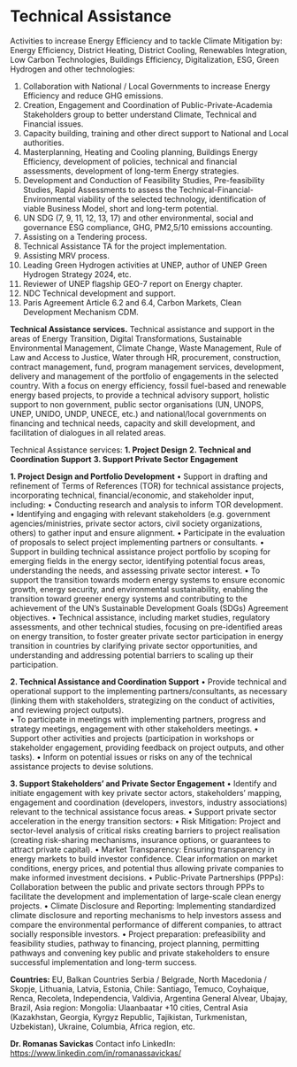 # Technical Assistance

Activities to increase Energy Efficiency and to tackle Climate Mitigation by:
Energy Efficiency, District Heating, District Cooling, Renewables Integration, Low Carbon Technologies, Buildings Efficiency, Digitalization, ESG, Green Hydrogen and other technologies:
1. Collaboration with National / Local Governments to increase Energy Efficiency and reduce GHG emissions.
2. Creation, Engagement and Coordination of Public-Private-Academia Stakeholders group to better understand Climate, Technical and Financial issues.
3. Capacity building, training and other direct support to National and Local authorities.
4. Masterplanning, Heating and Cooling planning, Buildings Energy Efficiency, development of policies, technical and financial assessments, development of long-term Energy strategies.
5. Development and Conduction of Feasibility Studies, Pre-feasibility Studies, Rapid Assessments to assess the Technical-Financial-Environmental viability of the selected technology, identification of viable Business Model, short and long-term potential.
6. UN SDG (7, 9, 11, 12, 13, 17) and other environmental, social and governance ESG compliance, GHG, PM2,5/10 emissions accounting.
7. Assisting on a Tendering process.
8. Technical Assistance TA for the project implementation.
9. Assisting MRV process.
10. Leading Green Hydrogen activities at UNEP, author of UNEP Green Hydrogen Strategy 2024, etc.
11. Reviewer of UNEP flagship GEO-7 report on Energy chapter.
12. NDC Technical development and support.
13. Paris Agreement Article 6.2 and 6.4, Carbon Markets, Clean Development Mechanism CDM.

**Technical Assistance services.**
Technical assistance and support in the areas of Energy Transition, Digital Transformations, Sustainable Environmental Management, Climate Change, Waste Management, Rule of Law and Access to Justice, Water through HR, procurement, construction, contract management, fund, program management services, development, delivery and management of the portfolio of engagements in the selected country.
With a focus on energy efficiency, fossil fuel-based and renewable energy based projects, to provide a technical advisory support, holistic support to non government, public sector organisations (UN, UNOPS, UNEP, UNIDO, UNDP, UNECE, etc.) and national/local governments on financing and technical needs, capacity and skill development, and facilitation of dialogues in all related areas.

Technical Assistance services:
**1. Project Design**
**2. Technical and Coordination Support**
**3. Support Private Sector Engagement**

**1. Project Design and Portfolio Development**
•	Support in drafting and refinement of Terms of References (TOR) for technical assistance projects, incorporating technical, financial/economic, and stakeholder input, including:
•	Conducting research and analysis to inform TOR development.
•	Identifying and engaging with relevant stakeholders (e.g. government agencies/ministries, private sector actors, civil society organizations, others) to gather input and ensure alignment.
•	Participate in the evaluation of proposals to select project implementing partners or consultants.
•	Support in building technical assistance project portfolio by scoping for emerging fields in the energy sector, identifying potential focus areas, understanding the needs, and assessing private sector interest.
•	To support the transition towards modern energy systems to ensure economic growth, energy security, and environmental sustainability, enabling the transition toward greener energy systems and contributing to the achievement of the UN’s Sustainable Development Goals (SDGs) Agreement objectives.
•	Technical assistance, including market studies, regulatory assessments, and other technical studies, focusing on pre-identified areas on energy transition, to foster greater private sector participation in energy transition in countries by clarifying private sector opportunities, and understanding and addressing potential barriers to scaling up their participation.


**2. Technical Assistance and Coordination Support**
•	Provide technical and operational support to the implementing partners/consultants, as necessary (linking them with stakeholders, strategizing on the conduct of activities, and reviewing project outputs).  
•	To participate in meetings with implementing partners, progress and strategy meetings, engagement with other stakeholders meetings.
•	Support other activities and projects (participation in workshops or stakeholder engagement, providing feedback on project outputs, and other tasks).
•	Inform on potential issues or risks on any of the technical assistance projects to devise solutions.

**3. Support Stakeholders’ and Private Sector Engagement**
•	Identify and initiate engagement with key private sector actors, stakeholders’ mapping, engagement and coordination (developers, investors, industry associations) relevant to the technical assistance focus areas.
•	Support private sector acceleration in the energy transition sectors:
•	Risk Mitigation: Project and sector-level analysis of critical risks creating barriers to project realisation (creating risk-sharing mechanisms, insurance options, or guarantees to attract private capital).
•	Market Transparency: Ensuring transparency in energy markets to build investor confidence. Clear information on market conditions, energy prices, and potential thus allowing private companies to make informed investment decisions.
•	Public-Private Partnerships (PPPs): Collaboration between the public and private sectors through PPPs to facilitate the development and implementation of large-scale clean energy projects.
•	Climate Disclosure and Reporting: Implementing standardized climate disclosure and reporting mechanisms to help investors assess and compare the environmental performance of different companies, to attract socially responsible investors.
•	Project preparation: prefeasibility and feasibility studies, pathway to financing, project planning, permitting pathways and convening key public and private stakeholders to ensure successful implementation and long-term success.


**Countries:**
EU, Balkan Countries Serbia / Belgrade, North Macedonia / Skopje, Lithuania, Latvia, Estonia, Chile: Santiago, Temuco, Coyhaique, Renca, Recoleta, Independencia, Valdivia, Argentina General Alvear, Ubajay, Brazil, Asia region: Mongolia: Ulaanbaatar +10 cities, Central Asia (Kazakhstan, Georgia, Kyrgyz Republic, Tajikistan, Turkmenistan, Uzbekistan), Ukraine, Columbia, Africa region, etc.

**Dr. Romanas Savickas**
Contact info
LinkedIn:
https://www.linkedin.com/in/romanassavickas/
